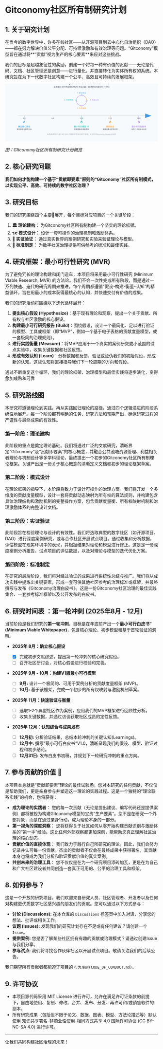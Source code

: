 # Gitconomy社区所有制研究计划

## 1. 关于研究计划

在当今的数字世界中，许多在线社区——从开源项目到去中心化自治组织（DAO）——都在努力解决价值公平分配、可持续激励和有效治理等问题。“Gitconomy”模型旨在通过将**“贡献”视为生产的核心要素**来应对这些挑战。

我们的目标是超越象征性的奖励，创建一个将每一种有价值的贡献——无论是代码、文档、社区管理还是创意——进行量化，并直接转化为实体所有权的系统。本研究旨在为下一代数字社区构建一个公平、高效且可持续的发展框架。

![GItconomy社区所有制研究计划概览](./assets/gitconomy_mvr_framework.svg)

*图：GItconomy社区所有制研究计划概览*

## 2. 核心研究问题

**我们如何才能构建一个基于“贡献即要素”原则的“Gitconomy”社区所有制模式，以实现公平、高效、可持续的数字社区治理？**

## 3. 研究目标

我们的研究围绕四个主要🎯展开，每个目标对应项目的一个关键阶段：

1.  **🏛️ 理论建构：** 为Gitconomy社区所有制构建一个坚实的理论框架。
2.  **ንድ 模式设计：** 设计一套可操作的治理机制和激励体系。
3.  **🔬 实证验证：** 通过真实世界的案例研究和实验来验证理论与模型。
4.  **📜 标准制定：** 为数字社区治理提供可供参考的标准和最佳实践。

## 4. 研究框架：最小可行性研究 (MVR)

为了避免冗长的理论构建和闭门造车，本项目将采用最小可行性研究 (Minimum Viable Research, MVR) 的方法论。我们不会一次性完成所有阶段，而是通过一系列快速、迭代的研究周期来推进。每个周期都遵循“假设-构建-衡量-认知”的精益循环，旨在用最小的成本获得最核心的认知，并快速交付有价值的成果。

我们的研究活动将围绕以下迭代循环展开：

1. **提出核心假设 (Hypothesize)**：基于现有理论和观察，提出一个关于贡献、所有权与社区激励的核心假设。
2. **构建最小可行研究报告 (Build)**：围绕假设，设计一个最简化、足以进行验证的模型、工具或框架（即“MVP”，例如一个基于电子表格的贡献度量模型，或一套极简的治理规则）。
3. **进行实践衡量 (Measure)**：将MVP应用于一个真实的案例研究或小范围的试点实验中，收集关键数据和社区反馈。
4. **形成有效认知 (Learn)**：分析数据和反馈，验证或证伪我们的初始假设，形成新的认知。这些认知将直接指导我们下一轮周期的方向和假设。

通过不断重复这个循环，我们的理论框架、治理模型和最佳实践将逐步演化，变得愈加成熟和可靠

## 5. 研究路线图

本研究将遵循理论到实践，再从实践回归理论的路径，通过四个逻辑递进的阶段系统性地展开。每一个阶段都有明确的任务、研究方法和预期产出，确保研究过程的严谨性与最终成果的有效性。

### 第一阶段：理论建构

此阶段的重点是奠定理论基础。我们将通过广泛的文献研究，清晰界定“Gitconomy”及“贡献即要素”的核心概念，并融合公共池塘资源管理、利益相关者理论与机制设计等多学科理论，最终提出一个初步的Gitconomy社区所有制理论框架。关键产出是一份关于核心概念的清晰定义文档和初步的理论框架草案。

### 第二阶段：模式设计

在理论框架的指导下，本阶段将致力于设计可操作的治理方案。我们将开发一个多维度的贡献度量模型，设计一套将贡献动态映射为所有权的算法规则，并构建包含具体治理结构和激励机制的完整操作方案，包含贡献度量衡、所有权映射机制和治理激励体系的完整设计文档。

### 第三阶段：实证验证

此阶段旨在检验理论与设计的有效性。我们将选取典型的数字社区（如开源项目、DAO）进行深度案例研究，或与合作社区开展试点项目。通过收集和分析数据，评估模型在现实环境中的表现，并根据结果对理论和模型进行修正。这是是一份深度案例分析报告、试点项目的评估数据，以及对理论与模型的迭代优化方案。

### 第四阶段：标准制定

 在研究的最后阶段，我们将对经过验证的成果进行系统性总结与推广。我们将从成功实践中提炼出关键要素，形成一套可供其他社区参考的治理标准或框架，并最终撰写与发布《Gitconomy治理白皮书》。这是一份Gitconomy社区治理的最佳实践集合、一套参考标准框架以及公开发布的白皮书。

 ## 6. 研究时间表 ：第一轮冲刺 (2025年8月 - 12月)

当前阶段是我们研究的**第一轮冲刺**，目标是在年底前产出一个**最小可行白皮书” (Minimum Viable Whitepaper)**，包含核心理论、初步模型和基于首轮验证的洞察。

  * **2025年 8月：确立核心假设**

      * [x] 完成初步文献综述，提出第一轮冲刺的核心研究假设。
      * [ ] 召开社区研讨会，对核心假设进行校验和完善。

  * **2025年 9月 - 10月：构建V1版最小可行模型**

      * [ ] **9月:** 设计一个极简的、可用于案例分析的贡献度量框架 (MVP)。
      * [ ] **10月:** 基于该框架，完成一个初步的所有权映射与激励机制草案。

  * **2025年 11月：快速验证与衡量**

      * [ ] 选取1-2个典型社区作为案例，应用我们的MVP框架进行回顾性分析。
      * [ ] 收集关键数据，并通过访谈获取社区成员的定性反馈。

  * **2025年 12月：认知综合与成果发布**

      * [ ] **12月初:** 分析验证结果，总结本轮冲刺的关键认知(Learnings)。
      * [ ] **12月中:** 撰写“最小可行白皮书”V1.0，清晰呈现我们的假设、模型、验证过程和初步结论。
      * [ ] **12月31日:** 发布白皮书初稿，并规划下一轮研究冲刺的重点方向。

## 7. 参与贡献的价值 🌟

本项目本身就是“贡献即要素”理论的最佳试验场。您对本研究的任何贡献，不仅仅是帮助我们，更是亲身参与并塑造这一理论的实践过程。这是一个独特的“理论联系实践”的机会，您将获得：

- **成为理论的实践者**： 您的每一次贡献（无论是提出建议、编写代码还是提供案例）都将被视为构建Gitconomy模型的宝贵“生产要素”。您不是在研究一个外部对象，而是在通过亲身行动，成为理论本身的一部分。
- **第一视角的深度洞察**： 您将获得关于社区如何从零开始构建贡献识别与激励体系的“第一手”经验。这比任何外部观察都更加深刻，能帮助您真正理解社区治理的核心动态。
- **贡献价值的直接体现**： 我们致力于践行自己所研究的理论。因此，我们会努力记录并认可每一份贡献。杰出的贡献者不仅会在最终成果中获得署名，其贡献本身也将成为我们分析和验证贡献价值的真实案例。
- **共创未来的治理工具**： 您不仅仅是在为一个研究项目添砖加瓦，更是在为自己和广大社区建设者共同创造一套真正可用的、公平的治理工具和框架。

## 8. 如何参与？

这是一个开放的研究项目，我们欢迎来自研究人员、社区管理者、开发者以及任何对构建更优质数字社区感兴趣的朋友们的贡献。您可以通过以下方式参与：

  * **讨论 (Discussions):** 在本仓库的 `Discussions` 标签页中加入对话，分享您的想法、批评或相关工作。
  * **议题 (Issues):** 发现我们的研究计划存在不足或有任何建议？请创建一个 `Issue`。
  * **提供案例:** 您是否了解某些社区拥有有趣的贡献或治理模式？请通过创建Issue与我们分享。
  * **参与试点:** 我们将寻找合作伙伴社区以开展试点项目。敬请关注我们的后续公告。

我们期望所有贡献者都能遵守项目的 `行为准则(CODE_OF_CONDUCT.md)`。

## 9. 许可协议

- 本项目源代码采用 MIT License 进行许可，允许在满足许可证条款的前提下，自由地使用、复制、修改、合并、发布、分发、再许可和/或销售软件的副本。
- 所有研究成果（包括但不限于论文、数据、图表、模型、方法论描述等）默认使用 知识共享署名-非商业性使用-相同方式共享 4.0 国际许可协议 (CC BY-NC-SA 4.0) 进行许可。

-----

让我们共同构建社区治理的未来！
